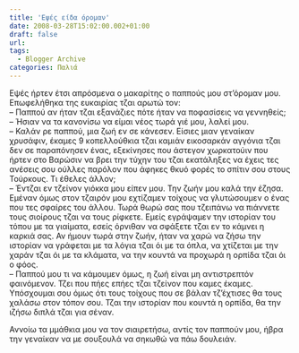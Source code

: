 ```yaml
---
title: 'Εψές είδα όρομαν'
date: 2008-03-28T15:02:00.002+01:00
draft: false
url: 
tags:
  - Blogger Archive
categories: Παλιά
---
```


Εψές ήρτεν έτσι απρόσμενα ο μακαρίτης ο παππούς μου στ’όρομαν μου. Επωφελήθηκα της ευκαιρίας τζαι αρωτώ τον:  
– Παππού αν ήταν τζαι εξανάζιες πότε ήταν να ποφασίσεις να γεννηθείς;  
– Ήσιαν να τα κανονίσω να είμαι νέος τωρά γιέ μου, λαλεί μου.  
– Καλάν ρε παππού, μια ζωή εν σε κάνεσεν. Είσιες μιαν γεναίκαν χρυσάφιν, έκαμες 9 κοπελλούθκια τζαι καμιάν εικοσαρκάν αγγόνια τζαι δεν σε παραπόνησεν ένας, εξεκίνησες που άστεγον χωρκατούιν που ήρτεν στο Βαρώσιν να βρει την τύχην του τζαι εκατάληξες να έχεις τες ανέσεις σου ούλλες παρόλον που άφηκες θκυό φορές το σπίτιν σου στους Τούρκους. Τι έθελες άλλον;  
– Έντζαι εν τζείνον γιόκκα μου είπεν μου. Την ζωήν μου καλά την έζησα. Εμέναν όμως στον τζαιρόν μου εχτίζαμεν τοίχους να γλυτώσουμεν ο ένας που τες σφαίρες του άλλου. Τωρά θωρώ σας που τζειπάνω να πιάννετε τους σιοίρους τζαι να τους ρίφκετε. Εμείς εγράψαμεν την ιστορίαν του τόπου με τα γιαίματα, εσείς όρνιθαν να σφάξετε τζαι εν το κάμνει η καρκιά σας. Αν ήμουν τωρά στην ζωήν, ήταν να χαρώ να ζήσω την ιστορίαν να γράφεται με τα λόγια τζαι όι με τα όπλα, να χτίζεται με την χαράν τζαι όι με τα κλάματα, να την κουντά να προχωρά η ορπίδα τζαι όι ο φόος.  
– Παππού μου τι να κάμουμεν όμως, η ζωή είναι μη αντιστρεπτόν φαινόμενον. Τζει που πήες επήες τζαι τζείνον που καμες έκαμες. Υπόσχουμαι σου όμως ότι τους τοίχους που σε βάλαν τζ’έχτισες θα τους χαλάσω στον τόπον σου. Τζαι την ιστορίαν που κουντά η ορπίδα, θα την ιζήσω διπλά τζαι για σέναν.  
  
Αννοίω τα μμάθκια μου να τον σιαιρετήσω, αντίς τον παππούν μου, ήβρα την γεναίκαν να με σουξουλά να σηκωθώ να πάω δουλειάν.
